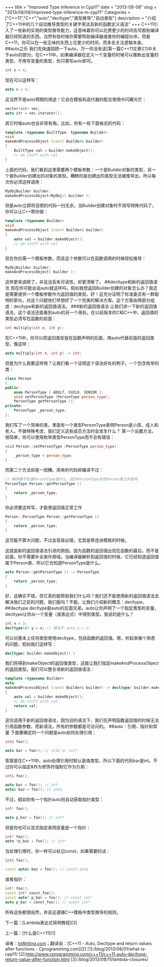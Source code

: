 +++
title = "Improved Type Inference in Cpp11"
date = "2013-08-08"
slug = "2013/08/08/improved-type-inference-in-cpp11"
Categories = ["C++11","C++","auto","decltype","类型推导","自动类型"]
description = "介绍了C++11中的几个自动推导类型的关键字用法及新的函数定义语法"
+++
C++11引入了一些新的实用的类型推导能力，这意味着你可以花费更少的时间去写那些编译器已经知道的东西。当然有些时候你需要帮助编译器或者你的编程伙伴。但是C++11，你可以在一些乏味的东西上花更少的时间，而多去关注逻辑本身。
##auto之乐
我们先快速回顾一下auto，万一你没有读[第一篇C++11文章][1]中关于auto的部分。在C++11中，如果编译器在定义一个变量的时候可以推断出变量的类型，不用写变量的类型，你只需写auto即可。
```cpp
int x = 4;
```
现在可以这样写：
```cpp
auto x = 4;
```
这当然不是auto预期的用途！它会在模板和迭代器的配合使用中闪耀光芒：
```cpp
vector<int> vec;
auto itr = vec.iterator();
```
其它时候auto也会非常有用。比如，你有一些下面格式的代码：
```cpp
template <typename BuiltType, typename Builder>
void
makeAndProcessObject (const Builder& builder)
{
    BuiltType val = builder.makeObject();
    // do stuff with val
}
```
上面的代码，我们看到这里需要两个模板参数：一个是Builder对象的类型，另一个是Builder创建出的对象的类型。糟糕的是创建出的类型无法被推导出，所以每次你必须这样调用：
```cpp
MyObjBuilder builder;
makeAndProcessObject<MyObj>( builder );
```
但是auto立即将丑陋的代码一扫无余，当Builder创建对象时不用写特殊代码了，你可以让C++帮你做：
```cpp
template <typename Builder>
void
makeAndProcessObject (const Builder& builder)
{
    auto val = builder.makeObject();
    // do stuff with val
}
```
现在你仅需一个模板参数，而且这个参数可以在函数调用的时候轻松推导：
```cpp
MyObjBuilder builder;
makeAndProcessObject( builder );
```
这样更易调用了，并且没丢失可读性，却更清晰了。
##decltype和新的返回值语法
现在你可能会说auto就这样吗，假如我想返回Builder创建的对象怎么办？我还是需要提供一个模板参数作为返回值的类型。好！这充分证明了标准委员有一群聪明的家伙，对这个问题他们早想好了一个完美的解决方案。这个方案由两部分组成：decltype和新的返回值语法。
###新的返回值语法
让我们讲一下新的返回值语法，这个语法还能看到auto的另一个用处。在以前版本的C和C++中，返回值的类型必须写在函数的前面：
```cpp
int multiply(int x, int y);
```
在C++11中，你可以把返回类型放在函数声明的后面，用auto代替前面的返回类型，像这样：
```cpp
auto multiply(int x, int y) -> int;
```
但是为什么我要这样用？让我们看一个证明这个语法好处的例子。一个包含枚举的类：
```cpp
class Person
{
public:
    enum PersonType { ADULT, CHILD, SENIOR };
    void setPersonType (PersonType person_type);
    PersonType getPersonType ();
private:
    PersonType _person_type;
};
```
我们写了一个简单的类，里面有一个类型PersonType表明Person是小孩、成人和老人。不做特殊考虑，我们定义这些成员方法时会发生什么？
第一个设置方法，很简单，你可以使用枚举类型PersonType而不会有错误：
```cpp
void Person::setPersonType (PersonType person_type)
{
    _person_type = person_type;
}
```
而第二个方法却是一团糟。简单的代码却编译不过：
```cpp
// 编译器不知道PersonType是什么，因为PersonType会在Person类之外使用
PersonType Person::getPersonType ()
{
    return _person_type;
}
```
你必须要这样写，才能使返回值正常工作
```cpp
Person::PersonType Person::getPersonType ()
{
    return _person_type;
}
```
这可能不算大问题，不过会容易出错，尤其是牵连进模板的时候。

这就是新的返回值语法引进的原因。因为函数的返回值出现在函数的最后，而不是前面，你不需要补全类作用域。当编译器解析到返回值的时候，它已经知道返回值属于Person类，所以它也知道PersonType是什么。
```cpp
auto Person::getPersonType () -> PersonType
{
    return _person_type;
}
```
好，这确实不错，但它真的能帮助我们什么吗？我们还不能使用新的返回值语法去解决我们之前的问题，我们能吗？不能，让我们介绍新的概念：decltype。
##decltype
decltype是auto的反面兄弟。auto让你声明了一个指定类型的变量，decltype让你从一个变量（或表达式）中得到类型。我说的是什么？
```cpp
int x = 3;
decltype(x) y = x; // 相当于 auto y = x;
```
可以对基本上任何类型使用decltype，包括函数的返回值。嗯，听起来像个熟悉的问题，假如我们这样写：
```cpp
decltype( builder.makeObject() )
```
我们将得到makeObject的返回值类型，这能让我们指定makeAndProcessObject的返回类型。我们可以整合进新的返回值语法：
```cpp
template <typename Builder>
auto
makeAndProcessObject (const Builder& builder) -> decltype( builder.makeObject() )
{
    auto val = builder.makeObject();
    // do stuff with val
    return val;
}
```
这仅适用于新的返回值语法，因为旧的语法下，我们在声明函数返回值的时候无法引用函数参数，而新语法，所有的参数都是可访问的。
##auto：引用、指针和常量
下面要确定的一个问题是auto如何处理引用：
```cpp
int& foo();

auto bar = foo(); // int& or int?
```
答案是在C++11中，auto处理引用时默认是值类型，所以下面的代码bar是int。不过你可以指定&作为修饰符强制它作为引用：
```cpp
int& foo();

auto bar = foo(); // int
auto& baz = foo(); // int&
```
不过，假如你有一个指针auto则自动获取指针类型：
```cpp
int* foo();

auto p_bar = foo(); // int*
```
但是你也可以显式指定表明变量是一个指针：
```cpp
int* foo();
auto *p_baz = foo(); // int*
```
当处理引用时，你一样可以标记const，如果需要的话：
```cpp
int& foo();

const auto& baz = foo(); // const int&
```
或者指针：
```cpp
int* foo();
const int* const_foo();
const auto* p_bar = foo(); // const int*
auto p_bar = const_foo(); // const int*
```
所有这些都很自然，并且这遵循C++模板中类型推导的规则。

下一篇：[Lambda表达式简明教程][3]

上一篇：[什么是C++11][1]

译者：[toWriting.com](/)；翻译自：[C++11 - Auto, Decltype and return values after functions - Cprogramming.com][2]
 [1]:/blog/2013/08/01/what-is-cpp11/
 [2]:http://www.cprogramming.com/c++11/c++11-auto-decltype-return-value-after-function.html
 [3]:/blog/2013/08/11/lambda-closures/
